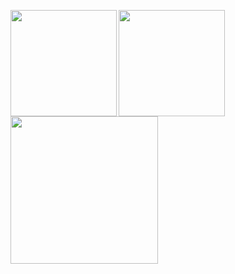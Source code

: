 <p>
<a href="https://github.com/nyohoo">
  <img align="left" height="170px" src="https://github-readme-stats.vercel.app/api?username=nyohoo&count_private=true&show_icons=true&theme=dracula" />
</a>
<a href="https://github.com/nyohoo">
  <img align="left" height="170px" src="https://github-readme-stats.vercel.app/api/top-langs/?username=nyohoo&layout=compact&theme=dracula" />
</a>
  <a href="https://github.com/nyohoo">
  <img align="left" height="236px" src="https://github-profile-summary-cards.vercel.app/api/cards/profile-details?username=nyohoo&theme=dracula" />
</a>
</p>
